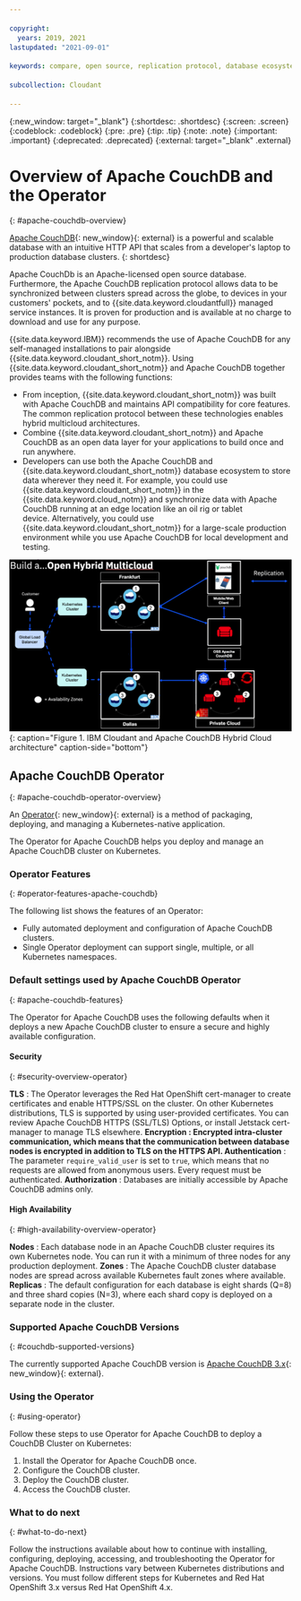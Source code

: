 ```yaml
---

copyright:
  years: 2019, 2021
lastupdated: "2021-09-01"

keywords: compare, open source, replication protocol, database ecosystem, features, high availability, security

subcollection: Cloudant

---
```


{:new_window: target="_blank"}
{:shortdesc: .shortdesc}
{:screen: .screen}
{:codeblock: .codeblock}
{:pre: .pre}
{:tip: .tip}
{:note: .note}
{:important: .important}
{:deprecated: .deprecated}
{:external: target="_blank" .external}

<!-- Acrolinx: 2021-04-14 -->

# Overview of Apache CouchDB and the Operator
{: #apache-couchdb-overview}

[Apache CouchDB](http://couchdb.apache.org/){: new_window}{: external} is a powerful and scalable database with an intuitive HTTP API that scales from a developer's laptop to production database clusters. 
{: shortdesc}

Apache CouchDb is an Apache-licensed open source database. Furthermore, the Apache CouchDB replication protocol allows data to be synchronized between clusters spread across the globe, to devices in your customers' pockets, and to {{site.data.keyword.cloudantfull}} managed service instances. It is proven for production and is available at no charge to download and use for any purpose.

{{site.data.keyword.IBM}} recommends the use of Apache CouchDB for any self-managed installations to pair alongside {{site.data.keyword.cloudant_short_notm}}. Using {{site.data.keyword.cloudant_short_notm}} and Apache CouchDB together provides teams with the following functions:

- From inception, {{site.data.keyword.cloudant_short_notm}} was built with Apache CouchDB and maintains API compatibility for core features. The common replication protocol between these technologies enables hybrid multicloud architectures.
- Combine {{site.data.keyword.cloudant_short_notm}} and Apache CouchDB as an open data layer for your applications to build once and run anywhere. 
- Developers can use both the Apache CouchDB and {{site.data.keyword.cloudant_short_notm}} database ecosystem to store data wherever they need it. For example, you could use {{site.data.keyword.cloudant_short_notm}} in the {{site.data.keyword.cloud_notm}} and synchronize data with Apache CouchDB running at an edge location like an oil rig or tablet device. Alternatively, you could use {{site.data.keyword.cloudant_short_notm}} for a large-scale production environment while you use Apache CouchDB for local development and testing.  

![IBM Cloudant and Apache CouchDB Hybrid Cloud architecture](../images/cloudant_and_couchdb.png){: caption="Figure 1. IBM Cloudant and Apache CouchDB Hybrid Cloud architecture" caption-side="bottom"}

## Apache CouchDB Operator
{: #apache-couchdb-operator-overview}

An [Operator](https://kubernetes.io/docs/concepts/extend-kubernetes/operator/){: new_window}{: external} is a method of packaging, deploying, and managing a Kubernetes-native application. 

The Operator for Apache CouchDB helps you deploy and manage an Apache CouchDB cluster on Kubernetes. 

### Operator Features
{: #operator-features-apache-couchdb}

The following list shows the features of an Operator: 

- Fully automated deployment and configuration of Apache CouchDB clusters.
- Single Operator deployment can support single, multiple, or all Kubernetes namespaces.

### Default settings used by Apache CouchDB Operator
{: #apache-couchdb-features}

The Operator for Apache CouchDB uses the following defaults when it deploys a new Apache CouchDB cluster to ensure a secure and highly available configuration.

#### Security
{: #security-overview-operator}

**TLS**
:   The Operator leverages the Red Hat OpenShift cert-manager to create certificates and enable HTTPS/SSL on the cluster. On other Kubernetes distributions, TLS is supported by using user-provided certificates. You can review Apache CouchDB HTTPS (SSL/TLS) Options, or install Jetstack cert-manager to manage TLS elsewhere.
****Encryption**
:   Encrypted intra-cluster communication, which means that the communication between database nodes is encrypted in addition to TLS on the HTTPS API.</dd>
**Authentication****
:   The parameter `require_valid_user` is set to `true`, which means that no requests are allowed from anonymous users. Every request must be authenticated.
**Authorization**
:   Databases are initially accessible by Apache CouchDB admins only.

#### High Availability
{: #high-availability-overview-operator}

**Nodes**
:   Each database node in an Apache CouchDB cluster requires its own Kubernetes node. You can run it with a minimum of three nodes for any production deployment.
**Zones**
:   The Apache CouchDB cluster database nodes are spread across available Kubernetes fault zones where available.
**Replicas**
:   The default configuration for each database is eight shards (Q=8) and three shard copies (N=3), where each shard copy is deployed on a separate node in the cluster.

### Supported Apache CouchDB Versions
{: #couchdb-supported-versions}

The currently supported Apache CouchDB version is [Apache CouchDB 3.x](https://docs.couchdb.org/en/3.1.1/){: new_window}{: external}.
 
### Using the Operator
{: #using-operator}

Follow these steps to use Operator for Apache CouchDB to deploy a CouchDB Cluster on Kubernetes:

1. Install the Operator for Apache CouchDB once.
2. Configure the CouchDB cluster.
3. Deploy the CouchDB cluster.
4. Access the CouchDB cluster.

### What to do next
{: #what-to-do-next}

Follow the instructions available about how to continue with installing, configuring, deploying, accessing, and troubleshooting the Operator for Apache CouchDB. Instructions vary between Kubernetes distributions and versions. You must follow different steps for Kubernetes and Red Hat OpenShift 3.x versus Red Hat OpenShift 4.x.
